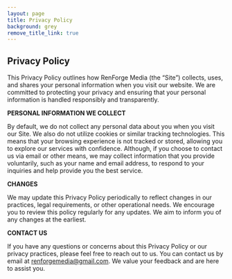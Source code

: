 ```yaml
---
layout: page
title: Privacy Policy
background: grey
remove_title_link: true
---
```


<div class="col-lg-12 text-center">
	<h2 class="section-heading text-uppercase">Privacy Policy</h2>
</div>

This Privacy Policy outlines how RenForge Media (the “Site”) collects, uses, and shares your personal information when you visit our website. We are committed to protecting your privacy and ensuring that your personal information is handled responsibly and transparently.

**PERSONAL INFORMATION WE COLLECT**

<!-- {% if site.analytics.google %}

Automatically Collected (Google Analytics):

When you visit the Site, we automatically receive information about your device from your browser, such as your IP address. As you browse the Site, we also collect information about how you interact with the Site. We refer to this automatically-collected information as “Device Information”.

We collect Device Information using cookies. “Cookies” are data files that are placed on your device. For more information about cookies and how to disable them, visit http://www.allaboutcookies.org.

We do this using Google Analytics: <https://www.google.com/intl/en/policies/privacy/>.

You can opt-out of Google Analytics here: <https://tools.google.com/dlpage/gaoptout>.

{% else %}

We do not collect any data about you or use any cookies.

{% endif %} -->

By default, we do not collect any personal data about you when you visit our Site. We also do not utilize cookies or similar tracking technologies. This means that your browsing experience is not tracked or stored, allowing you to explore our services with confidence. Although, if you choose to contact us via email or other means, we may collect information that you provide voluntarily, such as your name and email address, to respond to your inquiries and help provide you the best service.

**CHANGES**

We may update this Privacy Policy periodically to reflect changes in our practices, legal requirements, or other operational needs. We encourage you to review this policy regularly for any updates. We aim to inform you of any changes at the earliest.

**CONTACT US**

If you have any questions or concerns about this Privacy Policy or our privacy practices, please feel free to reach out to us. You can contact us by email at renforgemedia@gmail.com. We value your feedback and are here to assist you.

